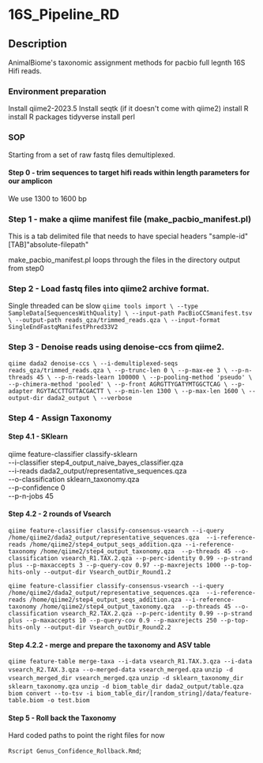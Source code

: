 # 16S_Pipeline_RD


## Description

AnimalBiome's taxonomic assignment methods for pacbio full legnth 16S Hifi reads.

### Environment preparation

Install qiime2-2023.5
Install seqtk (if it doesn't come with qiime2)
install R
install R packages tidyverse
install perl

### SOP

Starting from  a set of raw fastq files demultiplexed.



#### Step 0 - trim sequences to target hifi reads within length parameters for our amplicon
We use 1300 to 1600 bp

### Step 1 - make a qiime manifest file (make_pacbio_manifest.pl)
This is a tab delimited file that needs to have special headers
"sample-id"[TAB]"absolute-filepath"

make_pacbio_manifest.pl loops through the files in the directory output from step0

### Step 2 - Load fastq files into qiime2 archive format.
Single threaded can be slow
`qiime tools import \
       --type SampleData[SequencesWithQuality] \
       --input-path PacBioCCSmanifest.tsv \
       --output-path reads_qza/trimmed_reads.qza \
       --input-format SingleEndFastqManifestPhred33V2`
       
### Step 3 - Denoise reads using denoise-ccs from qiime2.

`qiime dada2 denoise-ccs \
   --i-demultiplexed-seqs reads_qza/trimmed_reads.qza \
   --p-trunc-len 0 \
   --p-max-ee 3 \
   --p-n-threads 45 \
   --p-n-reads-learn 100000 \
   --p-pooling-method 'pseudo' \
   --p-chimera-method 'pooled' \
   --p-front AGRGTTYGATYMTGGCTCAG \
   --p-adapter RGYTACCTTGTTACGACTT \
   --p-min-len 1300 \
   --p-max-len 1600 \
   --output-dir dada2_output \
   --verbose`

### Step 4 - Assign Taxonomy
#### Step 4.1 - SKlearn

qiime feature-classifier classify-sklearn \
      --i-classifier step4_output_naive_bayes_classifier.qza \
      --i-reads dada2_output/representative_sequences.qza \
      --o-classification sklearn_taxonomy.qza \
      --p-confidence 0 \
      --p-n-jobs 45

#### Step 4.2 - 2 rounds of Vsearch

`qiime feature-classifier classify-consensus-vsearch --i-query /home/qiime2/dada2_output/representative_sequences.qza  --i-reference-reads /home/qiime2/step4_output_seqs_addition.qza --i-reference-taxonomy /home/qiime2/step4_output_taxonomy.qza  --p-threads 45 --o-classification vsearch_R1.TAX.2.qza --p-perc-identity 0.99 --p-strand plus --p-maxaccepts 3 --p-query-cov 0.97 --p-maxrejects 1000 --p-top-hits-only --output-dir Vsearch_outDir_Round1.2`


`qiime feature-classifier classify-consensus-vsearch --i-query /home/qiime2/dada2_output/representative_sequences.qza  --i-reference-reads /home/qiime2/step4_output_seqs_addition.qza --i-reference-taxonomy /home/qiime2/step4_output_taxonomy.qza  --p-threads 45 --o-classification vsearch_R2.TAX.2.qza --p-perc-identity 0.99 --p-strand plus --p-maxaccepts 10 --p-query-cov 0.9 --p-maxrejects 250 --p-top-hits-only --output-dir Vsearch_outDir_Round2.2`


#### Step 4.2.2 - merge and prepare the taxonomy and ASV table

`qiime feature-table merge-taxa --i-data vsearch_R1.TAX.3.qza --i-data vsearch_R2.TAX.3.qza --o-merged-data vsearch_merged.qza`
`unzip -d vsearch_merged_dir vsearch_merged.qza`
`unzip -d sklearn_taxonomy_dir sklearn_taxonomy.qza`
`unzip -d biom_table_dir dada2_output/table.qza`
`biom convert --to-tsv -i biom_table_dir/[random_string]/data/feature-table.biom -o test.biom`
#### Step 5 - Roll back the Taxonomy

Hard coded paths to point the right files for now

`Rscript Genus_Confidence_Rollback.Rmd`;